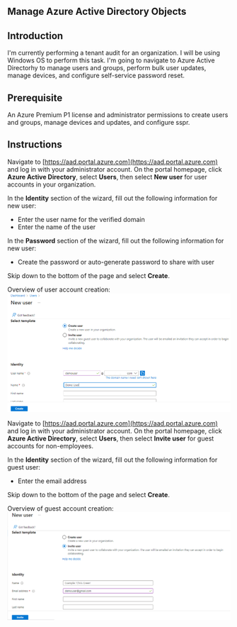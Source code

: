 ## Manage Azure Active Directory Objects

## Introduction

I'm currently performing a tenant audit for an organization. I will be using Windows OS to perform this task. I'm going to navigate to Azure Active Directorhy to manage users and groups, perform bulk user updates, manage devices, and configure self-service password reset.

## Prerequisite

An Azure Premium P1 license and administrator permissions to create users and groups, manage devices and updates, and configure sspr.

## Instructions

Navigate to [https://aad.portal.azure.com](https://aad.portal.azure.com) and log in with your administrator account. On the portal homepage, click **Azure Active Directory**, select **Users**, then select **New user** for user accounts in your organization.

In the **Identity** section of the wizard, fill out the following information for new user:

- Enter the user name for the verified domain
- Enter the name of the user

In the **Password** section of the wizard, fill out the following information for new user:

- Create the password or auto-generate password to share with user

Skip down to the bottom of the page and select **Create**.

Overview of user account creation:<br/>
![Basic User account settings](./img/Create-an-user-account-in-Azure-AD.png)

Navigate to [https://aad.portal.azure.com](https://aad.portal.azure.com) and log in with your administrator account. On the portal homepage, click **Azure Active Directory**, select **Users**, then select **Invite user** for guest accounts for non-employees.

In the **Identity** section of the wizard, fill out the following information for guest user:

- Enter the email address

Skip down to the bottom of the page and select **Create**.

Overview of guest account creation:<br/>
![Basic Guest User account settings](./img/Create-an-guest-account-in-Azure-AD.png)



